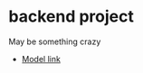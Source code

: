 # backend project

May be something crazy
- [Model link](https://app.eraser.io/workspace/YtPqZ1VogxGy1jzIDkzj?origin=share)